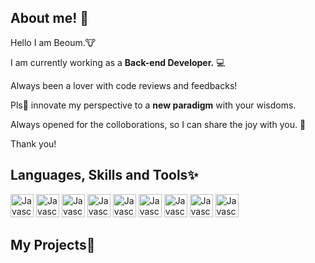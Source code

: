 ## About me! 💬

Hello I am Beoum.🐮

I am currently working as a __Back-end Developer.__ 💻

Always been a lover with code reviews and feedbacks!

Pls🙏 innovate my perspective to a __new paradigm__ with your wisdoms.

Always opened for the colloborations, so I can share the joy with you. 🤸

Thank you!

## Languages, Skills and Tools✨
<img alt="Javascript" src="https://user-images.githubusercontent.com/61001656/96732753-a7e95700-13f3-11eb-93f7-dd8c903b8167.png" width="37" style="max-width:100%;">
<img alt="Javascript" src="https://user-images.githubusercontent.com/61001656/96733412-61482c80-13f4-11eb-9eba-fc8a2f68f41e.png" width="37" style="max-width:100%;">
<img alt="Javascript" src="https://user-images.githubusercontent.com/61001656/96733646-a704f500-13f4-11eb-9501-e67622f9fc16.png" width="37" style="max-width:100%;">
<img alt="Javascript" src="https://user-images.githubusercontent.com/61001656/96733486-77ee8380-13f4-11eb-8714-1d3b123410cd.png" width="37" style="max-width:100%;">
<img alt="Javascript" src="https://user-images.githubusercontent.com/61001656/96733561-8d63ad80-13f4-11eb-9946-7e3fa8269471.png" width="37" style="max-width:100%;">
<img alt="Javascript" src="https://user-images.githubusercontent.com/61001656/96733752-c69c1d80-13f4-11eb-87c1-37d0ceb8469b.png" width="37" style="max-width:100%;">
<img alt="Javascript" src="https://user-images.githubusercontent.com/61001656/96733808-d61b6680-13f4-11eb-930d-36d4e803ea85.png" width="37" style="max-width:100%;">
<img alt="Javascript" src="https://user-images.githubusercontent.com/61001656/96733880-e4698280-13f4-11eb-89e0-f10a51579e52.png" width="37" style="max-width:100%;">
<img alt="Javascript" src="https://user-images.githubusercontent.com/61001656/96733936-f8ad7f80-13f4-11eb-90b2-35b18b3fa835.png" width="37" style="max-width:100%;">

## My Projects🧐

<!--
**Beoum/Beoum** is a ✨ _special_ ✨ repository because its `README.md` (this file) appears on your GitHub profile.

Here are some ideas to get you started:

- 🔭 I’m currently working on ...
- 🌱 I’m currently learning ...
- 👯 I’m looking to collaborate on ...
- 🤔 I’m looking for help with ...
- 💬 Ask me about ...
- 📫 How to reach me: ...
- 😄 Pronouns: ...
- ⚡ Fun fact: ...
👋
💻
-->
